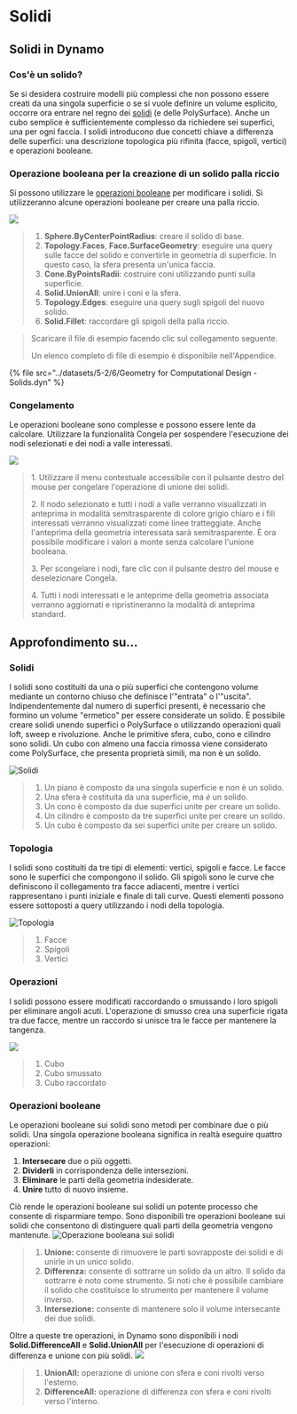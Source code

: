 # Solidi

## Solidi in Dynamo

### Cos'è un solido?

Se si desidera costruire modelli più complessi che non possono essere creati da una singola superficie o se si vuole definire un volume esplicito, occorre ora entrare nel regno dei [solidi](6-solids.md#solids) (e delle PolySurface). Anche un cubo semplice è sufficientemente complesso da richiedere sei superfici, una per ogni faccia. I solidi introducono due concetti chiave a differenza delle superfici: una descrizione topologica più rifinita (facce, spigoli, vertici) e operazioni booleane.

### Operazione booleana per la creazione di un solido palla riccio

Si possono utilizzare le [operazioni booleane](6-solids.md#boolean-operations) per modificare i solidi. Si utilizzeranno alcune operazioni booleane per creare una palla riccio.

![](../images/5-2/6/solids-spikyball.jpg)

> 1. **Sphere.ByCenterPointRadius**: creare il solido di base.
> 2. **Topology.Faces**, **Face.SurfaceGeometry**: eseguire una query sulle facce del solido e convertirle in geometria di superficie. In questo caso, la sfera presenta un'unica faccia.
> 3. **Cone.ByPointsRadii**: costruire coni utilizzando punti sulla superficie.
> 4. **Solid.UnionAll**: unire i coni e la sfera.
> 5. **Topology.Edges**: eseguire una query sugli spigoli del nuovo solido.
> 6. **Solid.Fillet**: raccordare gli spigoli della palla riccio.

> Scaricare il file di esempio facendo clic sul collegamento seguente.
>
> Un elenco completo di file di esempio è disponibile nell'Appendice.

{% file src="../datasets/5-2/6/Geometry for Computational Design - Solids.dyn" %}

### Congelamento

Le operazioni booleane sono complesse e possono essere lente da calcolare. Utilizzare la funzionalità Congela per sospendere l'esecuzione dei nodi selezionati e dei nodi a valle interessati.

![](../images/5-2/6/solids-freezenode.jpg)

> 1\. Utilizzare il menu contestuale accessibile con il pulsante destro del mouse per congelare l'operazione di unione dei solidi.
>
> 2\. Il nodo selezionato e tutti i nodi a valle verranno visualizzati in anteprima in modalità semitrasparente di colore grigio chiaro e i fili interessati verranno visualizzati come linee tratteggiate. Anche l'anteprima della geometria interessata sarà semitrasparente. È ora possibile modificare i valori a monte senza calcolare l'unione booleana.
>
> 3\. Per scongelare i nodi, fare clic con il pulsante destro del mouse e deselezionare Congela.
>
> 4\. Tutti i nodi interessati e le anteprime della geometria associata verranno aggiornati e ripristineranno la modalità di anteprima standard.

## Approfondimento su...

### Solidi

I solidi sono costituiti da una o più superfici che contengono volume mediante un contorno chiuso che definisce l'"entrata" o l'"uscita". Indipendentemente dal numero di superfici presenti, è necessario che formino un volume "ermetico" per essere considerate un solido. È possibile creare solidi unendo superfici o PolySurface o utilizzando operazioni quali loft, sweep e rivoluzione. Anche le primitive sfera, cubo, cono e cilindro sono solidi. Un cubo con almeno una faccia rimossa viene considerato come PolySurface, che presenta proprietà simili, ma non è un solido.

![Solidi](../images/5-2/6/Primitives.jpg)

> 1. Un piano è composto da una singola superficie e non è un solido.
> 2. Una sfera è costituita da una superficie, ma _è_ un solido.
> 3. Un cono è composto da due superfici unite per creare un solido.
> 4. Un cilindro è composto da tre superfici unite per creare un solido.
> 5. Un cubo è composto da sei superfici unite per creare un solido.

### Topologia

I solidi sono costituiti da tre tipi di elementi: vertici, spigoli e facce. Le facce sono le superfici che compongono il solido. Gli spigoli sono le curve che definiscono il collegamento tra facce adiacenti, mentre i vertici rappresentano i punti iniziale e finale di tali curve. Questi elementi possono essere sottoposti a query utilizzando i nodi della topologia.

![Topologia](../images/5-2/6/Solid-topology.jpg)

> 1. Facce
> 2. Spigoli
> 3. Vertici

### Operazioni

I solidi possono essere modificati raccordando o smussando i loro spigoli per eliminare angoli acuti. L'operazione di smusso crea una superficie rigata tra due facce, mentre un raccordo si unisce tra le facce per mantenere la tangenza.

![](../images/5-2/6/SolidOperations.jpg)

> 1. Cubo
> 2. Cubo smussato
> 3. Cubo raccordato

### Operazioni booleane

Le operazioni booleane sui solidi sono metodi per combinare due o più solidi. Una singola operazione booleana significa in realtà eseguire quattro operazioni:

1. **Intersecare** due o più oggetti.
2. **Dividerli** in corrispondenza delle intersezioni.
3. **Eliminare** le parti della geometria indesiderate.
4. **Unire** tutto di nuovo insieme.

Ciò rende le operazioni booleane sui solidi un potente processo che consente di risparmiare tempo. Sono disponibili tre operazioni booleane sui solidi che consentono di distinguere quali parti della geometria vengono mantenute. ![Operazione booleana sui solidi](../images/5-2/6/SolidBooleans.jpg)

> 1. **Unione:** consente di rimuovere le parti sovrapposte dei solidi e di unirle in un unico solido.
> 2. **Differenza:** consente di sottrarre un solido da un altro. Il solido da sottrarre è noto come strumento. Si noti che è possibile cambiare il solido che costituisce lo strumento per mantenere il volume inverso.
> 3. **Intersezione:** consente di mantenere solo il volume intersecante dei due solidi.

Oltre a queste tre operazioni, in Dynamo sono disponibili i nodi **Solid.DifferenceAll** e **Solid.UnionAll** per l'esecuzione di operazioni di differenza e unione con più solidi. ![](../images/5-2/6/BooleanAll.jpg)

> 1. **UnionAll:** operazione di unione con sfera e coni rivolti verso l'esterno.
> 2. **DifferenceAll:** operazione di differenza con sfera e coni rivolti verso l'interno.

##
